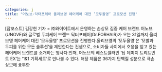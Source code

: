 ```yaml
---
categories: j
title: "어노브·닥터포헤어 올리브영 헤어케어 대전 ‘모두올영’ 프로모션 진행"
---
```

[잡포스트] 김강현 기자 = ㈜와이어트에서 운영하는 손상모 집중 케어 브랜드 어노브(UNOVE)와 글로벌 두피케어 브랜드 닥터포헤어(Dr.FORHAIR)가 오는 31일까지 올리브영 헤어케어 대전 ‘모두올영’ 프로모션을 진행한다.올리브영의 ‘모두올영’은 ‘모발과 두피를 위한 모든 솔루션’을 제안한다는 컨셉으로, 소비자들 사이에서 호응을 얻고 있는 헤어케어 브랜드를 소개하는 행사다.먼저, 어노브의 베스트셀러인 ‘딥 데미지 트리트먼트 EX’는 ‘1&1 기획세트’로 만나볼 수 있다. 해당 제품은 36가지 단백질 성분으로 극손상모에 풍부한